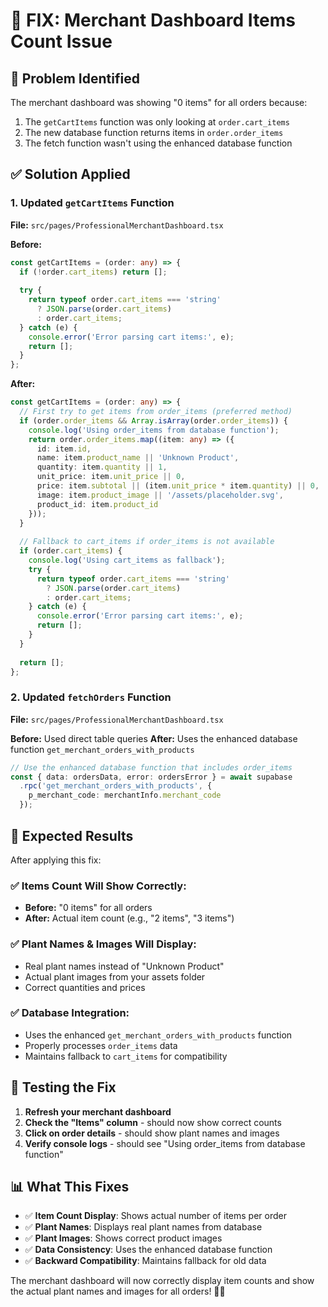 # 🔧 FIX: Merchant Dashboard Items Count Issue

## 🎯 **Problem Identified**
The merchant dashboard was showing "0 items" for all orders because:
1. The `getCartItems` function was only looking at `order.cart_items`
2. The new database function returns items in `order.order_items`
3. The fetch function wasn't using the enhanced database function

## ✅ **Solution Applied**

### **1. Updated `getCartItems` Function**
**File:** `src/pages/ProfessionalMerchantDashboard.tsx`

**Before:**
```typescript
const getCartItems = (order: any) => {
  if (!order.cart_items) return [];
  
  try {
    return typeof order.cart_items === 'string' 
      ? JSON.parse(order.cart_items) 
      : order.cart_items;
  } catch (e) {
    console.error('Error parsing cart items:', e);
    return [];
  }
};
```

**After:**
```typescript
const getCartItems = (order: any) => {
  // First try to get items from order_items (preferred method)
  if (order.order_items && Array.isArray(order.order_items)) {
    console.log('Using order_items from database function');
    return order.order_items.map((item: any) => ({
      id: item.id,
      name: item.product_name || 'Unknown Product',
      quantity: item.quantity || 1,
      unit_price: item.unit_price || 0,
      price: item.subtotal || (item.unit_price * item.quantity) || 0,
      image: item.product_image || '/assets/placeholder.svg',
      product_id: item.product_id
    }));
  }
  
  // Fallback to cart_items if order_items is not available
  if (order.cart_items) {
    console.log('Using cart_items as fallback');
    try {
      return typeof order.cart_items === 'string' 
        ? JSON.parse(order.cart_items) 
        : order.cart_items;
    } catch (e) {
      console.error('Error parsing cart items:', e);
      return [];
    }
  }
  
  return [];
};
```

### **2. Updated `fetchOrders` Function**
**File:** `src/pages/ProfessionalMerchantDashboard.tsx`

**Before:** Used direct table queries
**After:** Uses the enhanced database function `get_merchant_orders_with_products`

```typescript
// Use the enhanced database function that includes order_items
const { data: ordersData, error: ordersError } = await supabase
  .rpc('get_merchant_orders_with_products', { 
    p_merchant_code: merchantInfo.merchant_code 
  });
```

## 🎯 **Expected Results**

After applying this fix:

### **✅ Items Count Will Show Correctly:**
- **Before:** "0 items" for all orders
- **After:** Actual item count (e.g., "2 items", "3 items")

### **✅ Plant Names & Images Will Display:**
- Real plant names instead of "Unknown Product"
- Actual plant images from your assets folder
- Correct quantities and prices

### **✅ Database Integration:**
- Uses the enhanced `get_merchant_orders_with_products` function
- Properly processes `order_items` data
- Maintains fallback to `cart_items` for compatibility

## 🧪 **Testing the Fix**

1. **Refresh your merchant dashboard**
2. **Check the "Items" column** - should now show correct counts
3. **Click on order details** - should show plant names and images
4. **Verify console logs** - should see "Using order_items from database function"

## 📊 **What This Fixes**

- ✅ **Item Count Display**: Shows actual number of items per order
- ✅ **Plant Names**: Displays real plant names from database
- ✅ **Plant Images**: Shows correct product images
- ✅ **Data Consistency**: Uses the enhanced database function
- ✅ **Backward Compatibility**: Maintains fallback for old data

The merchant dashboard will now correctly display item counts and show the actual plant names and images for all orders! 🌱✨